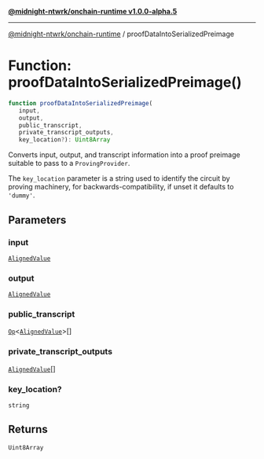 [**@midnight-ntwrk/onchain-runtime v1.0.0-alpha.5**](../README.md)

***

[@midnight-ntwrk/onchain-runtime](../globals.md) / proofDataIntoSerializedPreimage

# Function: proofDataIntoSerializedPreimage()

```ts
function proofDataIntoSerializedPreimage(
   input, 
   output, 
   public_transcript, 
   private_transcript_outputs, 
   key_location?): Uint8Array
```

Converts input, output, and transcript information into a proof preimage
suitable to pass to a `ProvingProvider`.

The `key_location` parameter is a string used to identify the circuit by
proving machinery, for backwards-compatibility, if unset it defaults to
`'dummy'`.

## Parameters

### input

[`AlignedValue`](../type-aliases/AlignedValue.md)

### output

[`AlignedValue`](../type-aliases/AlignedValue.md)

### public\_transcript

[`Op`](../type-aliases/Op.md)\<[`AlignedValue`](../type-aliases/AlignedValue.md)\>[]

### private\_transcript\_outputs

[`AlignedValue`](../type-aliases/AlignedValue.md)[]

### key\_location?

`string`

## Returns

`Uint8Array`
